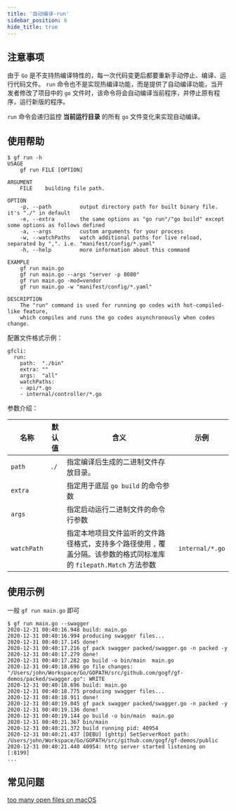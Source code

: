 ```yaml
---
title: '自动编译-run'
sidebar_position: 6
hide_title: true
---
```


## 注意事项

由于 `Go` 是不支持热编译特性的，每一次代码变更后都要重新手动停止、编译、运行代码文件。 `run` 命令也不是实现热编译功能，而是提供了自动编译功能，当开发者修改了项目中的 `go` 文件时，该命令将会自动编译当前程序，并停止原有程序，运行新版的程序。

`run` 命令会递归监控 **当前运行目录** 的所有 `go` 文件变化来实现自动编译。

## 使用帮助

```
$ gf run -h
USAGE
    gf run FILE [OPTION]

ARGUMENT
    FILE    building file path.

OPTION
    -p, --path         output directory path for built binary file. it's "./" in default
    -e, --extra        the same options as "go run"/"go build" except some options as follows defined
    -a, --args         custom arguments for your process
    -w, --watchPaths   watch additional paths for live reload, separated by ",". i.e. "manifest/config/*.yaml"
    -h, --help         more information about this command

EXAMPLE
    gf run main.go
    gf run main.go --args "server -p 8080"
    gf run main.go -mod=vendor
    gf run main.go -w "manifest/config/*.yaml"

DESCRIPTION
    The "run" command is used for running go codes with hot-compiled-like feature,
    which compiles and runs the go codes asynchronously when codes change.

```

配置文件格式示例：

```
gfcli:
  run:
    path:  "./bin"
    extra: ""
    args:  "all"
    watchPaths:
    - api/*.go
    - internal/controller/*.go
```

参数介绍：

| 名称 | 默认值 | 含义 | 示例 |
| --- | --- | --- | --- |
| `path` | `./` | 指定编译后生成的二进制文件存放目录。 |  |
| `extra` |  | 指定用于底层 `go build` 的命令参数 |  |
| `args` |  | 指定启动运行二进制文件的命令行参数 |  |
| `watchPath` |  | 指定本地项目文件监听的文件路径格式，支持多个路径使用 `,` 覆盖分隔。该参数的格式同标准库的 `filepath.Match` 方法参数 | `internal/*.go` |

## 使用示例

一般 `gf run main.go` 即可

```
$ gf run main.go --swagger
2020-12-31 00:40:16.948 build: main.go
2020-12-31 00:40:16.994 producing swagger files...
2020-12-31 00:40:17.145 done!
2020-12-31 00:40:17.216 gf pack swagger packed/swagger.go -n packed -y
2020-12-31 00:40:17.279 done!
2020-12-31 00:40:17.282 go build -o bin/main  main.go
2020-12-31 00:40:18.696 go file changes: "/Users/john/Workspace/Go/GOPATH/src/github.com/gogf/gf-demos/packed/swagger.go": WRITE
2020-12-31 00:40:18.696 build: main.go
2020-12-31 00:40:18.775 producing swagger files...
2020-12-31 00:40:18.911 done!
2020-12-31 00:40:19.045 gf pack swagger packed/swagger.go -n packed -y
2020-12-31 00:40:19.136 done!
2020-12-31 00:40:19.144 go build -o bin/main  main.go
2020-12-31 00:40:21.367 bin/main
2020-12-31 00:40:21.372 build running pid: 40954
2020-12-31 00:40:21.437 [DEBU] [ghttp] SetServerRoot path: /Users/john/Workspace/Go/GOPATH/src/github.com/gogf/gf-demos/public
2020-12-31 00:40:21.440 40954: http server started listening on [:8199]
...
```

## 常见问题

[too many open files on macOS](https://github.com/fsnotify/fsnotify/issues/129)